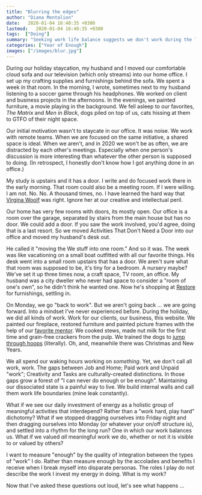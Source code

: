 ```yaml
---
title: "Blurring the edges"
author: "Diana Montalion"
date:   2020-01-04 16:40:35 +0300
lastmod:   2020-01-04 16:40:35 +0300
tags:  ["Doing"]
summary: "Seeking work life balance suggests we don't work during the life part. We work all the time. Here is how I am blurring the edges."
categories: ["Year of Enough"]
images: ["/images/blur.jpg"]
---
```


During our holiday staycation, my husband and I moved our comfortable cloud sofa and our television (which only streams) into our home office. I set up my crafting supplies and furnishings behind the sofa. We spent a week in that room. In the morning, I wrote, sometimes next to my husband listening to a soccer game through his headphones. We worked on client and business projects in the afternoons. In the evenings, we painted furniture, a movie playing in the background. We fell asleep to our favorites, *The Matrix* and *Men in Black*, dogs piled on top of us, cats hissing at them to GTFO of their night space.

Our initial motivation wasn't to staycate in our office. It was noise. We work with remote teams. When we are focused on the same initiative, a shared space is ideal. When we aren't, and in 2020 we won't be as often, we are distracted by each other's meetings. Especially when one person's discussion is more interesting than whatever the other person is supposed to doing. (In retrospect, I honestly don't know how I got anything done in an office.)

My study is upstairs and it has a door. I write and do focused work there in the early morning. That room could also be a meeting room. If I were willing. I am not. No. No. A thousand times, no. I have learned the hard way that [Virgina Woolf](https://en.wikipedia.org/wiki/A_Room_of_One%27s_Own) was right. Ignore her at our creative and intellectual peril.

Our home has very few rooms with doors, its mostly open. Our office is a room over the garage, separated by stairs from the main house but has no door. We could add a door. If you saw the work involved, you'd agree, doing that is a last resort. So we moved Activities That Don't Need a Door into our office and moved my husband's desk out.

He called it "moving the We stuff into one room." And so it was. The week was like vacationing on a small boat outfitted with all our favorite things. His desk went into a small room upstairs that has a door. We aren't sure what that room was supposed to be, it's tiny for a bedroom. A nursery maybe? We've set it up three times now, a craft space, TV room, an office. My husband was a city dweller who never had space to consider a "room of one's own", so he didn't think he wanted one. Now he's shopping at [Restore](https://www.habitat.org/restores) for furnishings, settling in.

On Monday, we go "back to work". But we aren't going back ... we are going forward. Into a mindset I've never experienced before. During the holiday, we did all kinds of work. Work for our clients, our business, this website. We painted our fireplace, restored furniture and painted picture frames with the help of our [favorite mentor](https://knottooshabbyny.com/). We cooked stews, made nut milk for the first time and grain-free crackers from the pulp. We trained the dogs to [jump through hoops](https://twitter.com/dianamontalion/status/1213225912986152963) (literally). Oh, and, meanwhile there was Christmas and New Years.

We all spend our waking hours working on *something*. Yet, we don't call all work, work. The gaps between Job and Home; Paid work and Unpaid "work"; Creativity and Tasks are culturally-created distinctions. In those gaps grow a forest of "I can never do enough or be enough". Maintaining our dissociated state is a painful way to live. We build internal walls and call them work life boundaries (mine leak constantly).

What if we see our daily investment of energy as a holistic group of meaningful activities that interdepend? Rather than a "work hard, play hard" dichotomy? What if we stopped dragging ourselves into Friday night and then dragging ourselves into Monday (or whatever your on/off structure is), and settled into a rhythm for the long run? One in which our work balances us. What if we valued *all* meaningful work we do, whether or not it is visible to or valued by others?

I want to measure "enough" by the quality of integration between the types of "work" I do. Rather than measure enough by the accolades and benefits I receive when I break myself into disparate personas. The roles I play do not describe the work I invest my energy in doing. What is my work?

Now that I've asked these questions out loud, let's see what happens ...

